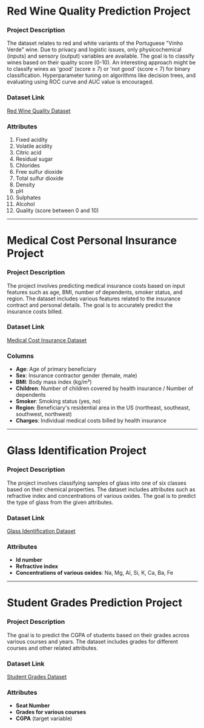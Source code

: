 # Red Wine Quality Prediction Project

### Project Description
The dataset relates to red and white variants of the Portuguese "Vinho Verde" wine. Due to privacy and logistic issues, only physicochemical (inputs) and sensory (output) variables are available. The goal is to classify wines based on their quality score (0-10). An interesting approach might be to classify wines as 'good' (score ≥ 7) or 'not good' (score < 7) for binary classification. Hyperparameter tuning on algorithms like decision trees, and evaluating using ROC curve and AUC value is encouraged.

### Dataset Link
[Red Wine Quality Dataset](https://github.com/FlipRoboTechnologies/ML-Datasets/blob/main/Red%20Wine/winequality-red.csv)

### Attributes
1. Fixed acidity
2. Volatile acidity
3. Citric acid
4. Residual sugar
5. Chlorides
6. Free sulfur dioxide
7. Total sulfur dioxide
8. Density
9. pH
10. Sulphates
11. Alcohol
12. Quality (score between 0 and 10)

---

# Medical Cost Personal Insurance Project

### Project Description
The project involves predicting medical insurance costs based on input features such as age, BMI, number of dependents, smoker status, and region. The dataset includes various features related to the insurance contract and personal details. The goal is to accurately predict the insurance costs billed.

### Dataset Link
[Medical Cost Insurance Dataset](https://github.com/FlipRoboTechnologies/ML-Datasets/blob/main/Medical%20Cost%20Insurance/medical_cost_insurance.csv)

### Columns
- **Age**: Age of primary beneficiary
- **Sex**: Insurance contractor gender (female, male)
- **BMI**: Body mass index (kg/m²)
- **Children**: Number of children covered by health insurance / Number of dependents
- **Smoker**: Smoking status (yes, no)
- **Region**: Beneficiary's residential area in the US (northeast, southeast, southwest, northwest)
- **Charges**: Individual medical costs billed by health insurance

---

# Glass Identification Project

### Project Description
The project involves classifying samples of glass into one of six classes based on their chemical properties. The dataset includes attributes such as refractive index and concentrations of various oxides. The goal is to predict the type of glass from the given attributes.

### Dataset Link
[Glass Identification Dataset](https://github.com/FlipRoboTechnologies/ML-Datasets/blob/main/Glass/Glass.csv)

### Attributes
- **Id number**
- **Refractive index**
- **Concentrations of various oxides**: Na, Mg, Al, Si, K, Ca, Ba, Fe

---

# Student Grades Prediction Project

### Project Description
The goal is to predict the CGPA of students based on their grades across various courses and years. The dataset includes grades for different courses and other related attributes.

### Dataset Link
[Student Grades Dataset](https://github.com/FlipRoboTechnologies/ML-Datasets/blob/main/Grades/Grades.csv)

### Attributes
- **Seat Number**
- **Grades for various courses**
- **CGPA** (target variable)
